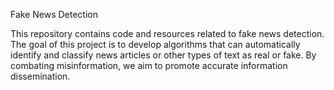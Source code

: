 Fake News Detection

This repository contains code and resources related to fake news detection.
The goal of this project is to develop algorithms that can automatically identify and classify news articles or other types of text as real or fake. By combating misinformation, we aim to promote accurate information dissemination.
